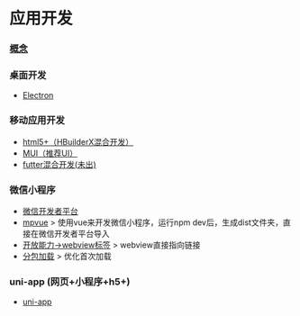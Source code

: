 # 应用开发

### [概念](./md/混合开发.md)

### 桌面开发
- [Electron](./md/Electron.md)

### 移动应用开发

- [html5+（HBuilderX混合开发）](./md/html5.md)
- [MUI（推荐UI）](http://dev.dcloud.net.cn/mui/)
- [futter混合开发(未出)]()

### 微信小程序

- [微信开发者平台](./md/wxwebdev.md)
- [mpvue](http://mpvue.com/) > 使用vue来开发微信小程序，运行npm dev后，生成dist文件夹，直接在微信开发者平台导入
- [开放能力->webview标签](https://developers.weixin.qq.com/miniprogram/dev/component/web-view.html) > webview直接指向链接
- [分包加载](https://www.jianshu.com/p/aa21662f3b95) > 优化首次加载
### uni-app (网页+小程序+h5+)
- [uni-app](./md/uni.md)
